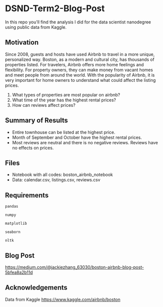 # DSND-Term2-Blog-Post
In this repo you'll find the analysis I did for the data scientist nanodegree using public data from Kaggle.

## Motivation
Since 2008, guests and hosts have used Airbnb to travel in a more unique, personalized way. Boston, as a modern and cultural city, has thousands of properties listed. For travelers, Airbnb offers more home feelings and flexibility. For property owners, they can make money from vacant homes and meet people from around the world. With the popularity of Airbnb, it is very important for home owners to understand what could affect the listing prices.

1. What types of properties are most popular on airbnb?
2. What time of the year has the highest rental prices?
3. How can reviews affect prices?

## Summary of Results
- Entire townhouse can be listed at the highest price.
- Month of September and October have the highest rental prices.
- Most reviews are neutral and there is no negative reviews. Reviews have no effects on prices.

## Files
- Notebook with all codes: boston_airbnb_notebook
- Data: calendar.csv, listings.csv, reviews.csv

      
## Requirements
`pandas`

`numpy`

`matplotlib`

`seaborn`

`nltk`

## Blog Post
https://medium.com/@jackiezhang_63030/boston-airbnb-blog-post-5bfea8a2b11d

## Acknowledgements
Data from Kaggle
https://www.kaggle.com/airbnb/boston
